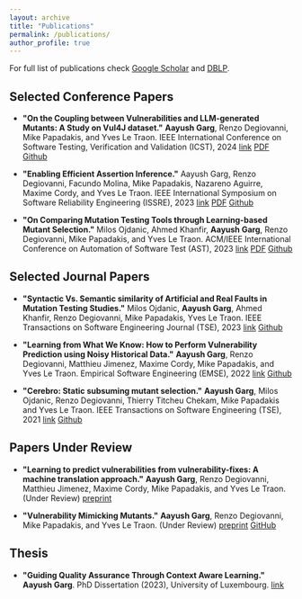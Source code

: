 ```yaml
---
layout: archive
title: "Publications"
permalink: /publications/
author_profile: true
---
```


For full list of publications check [Google Scholar](https://scholar.google.com/citations?user=UB0hgRAAAAAJ) 
and [DBLP](https://dblp.org/pid/36/8488.html).

Selected Conference Papers
--------------------------

* **"On the Coupling between Vulnerabilities and LLM-generated Mutants: A Study on Vul4J dataset."**
**Aayush Garg**, Renzo Degiovanni, Mike Papadakis, and Yves Le Traon.
IEEE International Conference on Software Testing, Verification and Validation (ICST), 2024
[link](https://doi.ieeecomputersociety.org/10.1109/ICST60714.2024.00035)
[PDF](https://draayushgarg.github.io/files/VulnerabilityCouplingMutants.pdf)
[Github](https://github.com/garghub/VulnerabilityCouplingMutants)

* **"Enabling Efficient Assertion Inference."**
Aayush Garg, Renzo Degiovanni, Facundo Molina, Mike Papadakis, Nazareno Aguirre, Maxime Cordy, and Yves Le Traon.
IEEE International Symposium on Software Reliability Engineering (ISSRE), 2023
[link](https://ieeexplore.ieee.org/document/10301231)
[PDF](https://draayushgarg.github.io/files/Enabling_Efficient_Assertion_Inference.pdf)
[Github](https://github.com/garghub/seeker)

* **"On Comparing Mutation Testing Tools through Learning-based Mutant Selection."**
Milos Ojdanic, Ahmed Khanfir, **Aayush Garg**, Renzo Degiovanni, Mike Papadakis, and Yves Le Traon.
ACM/IEEE International Conference on Automation of Software Test (AST), 2023
[link](https://ieeexplore.ieee.org/document/10173980)
[PDF](https://draayushgarg.github.io/files/OnComparingMutationTestingToolsThroughLearning-basedMutantSelection.pdf)
[Github](https://github.com/serval-uni-lu/The_dataset_of_large_case_studies_on_mutants_similarity_with_bugs)

Selected Journal Papers
------------------------

* **"Syntactic Vs. Semantic similarity of Artificial and Real Faults in Mutation Testing Studies."**
Milos Ojdanic, **Aayush Garg**, Ahmed Khanfir, Renzo Degiovanni, Mike Papadakis, Yves Le Traon.
IEEE Transactions on Software Engineering Journal (TSE), 2023
[link](https://ieeexplore.ieee.org/document/10136793)
[Github](https://github.com/serval-uni-lu/The_dataset_of_large_case_studies_on_mutants_similarity_with_bugs)

* **"Learning from What We Know: How to Perform Vulnerability Prediction using Noisy Historical Data."**
**Aayush Garg**, Renzo Degiovanni, Matthieu Jimenez, Maxime Cordy, Mike Papadakis, and Yves Le Traon.
Empirical Software Engineering (EMSE), 2022
[link](https://link.springer.com/article/10.1007/s10664-022-10197-4)
[Github](https://github.com/garghub/TROVON)

* **"Cerebro: Static subsuming mutant selection."**
**Aayush Garg**, Milos Ojdanic, Renzo Degiovanni, Thierry Titcheu Chekam, Mike Papadakis and Yves Le Traon. 
IEEE Transactions on Software Engineering (TSE), 2021
[link](https://doi.ieeecomputersociety.org/10.1109/TSE.2022.3140510)
[Github](https://github.com/garghub/Cerebro)


Papers Under Review
-------------------

* **"Learning to predict vulnerabilities from vulnerability-fixes: A machine translation approach."**
**Aayush Garg**, Renzo Degiovanni, Matthieu Jimenez, Maxime Cordy, Mike Papadakis, and Yves Le Traon.
(Under Review)
[preprint](https://draayushgarg.github.io/files/LearningToPredictVulnerabilitiesFromVulnerability-Fixes_AMachineTranslationApproach.pdf)

* **"Vulnerability Mimicking Mutants."**
**Aayush Garg**, Renzo Degiovanni, Mike Papadakis, and Yves Le Traon.
(Under Review)
[preprint](https://draayushgarg.github.io/files/VulnerabilityMimickingMutants.pdf)
[GitHub](https://github.com/garghub/mystique)


Thesis
-------
* **"Guiding Quality Assurance Through Context Aware Learning."**
**Aayush Garg**.
PhD Dissertation (2023), University of Luxembourg.
[link](https://orbilu.uni.lu/handle/10993/55042)
